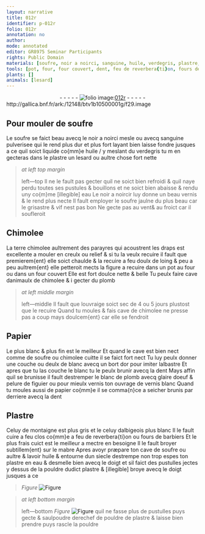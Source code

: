 ```yaml
---
layout: narrative
title: 012r
identifier: p-012r
folio: 012r
annotation: no
author:
mode: annotated
editor: GR8975 Seminar Participants
rights: Public Domain
materials: [soufre, noir a noirci, sanguine, huile, verdegris, plastre, eau, noir a noircir, Chimolee, terre chimolee, draps, chimolee, plomb, Papier, blanc, or, albastre, blanc de plomb, glaire doeuf, pelure de figuier, vernis blanc, papier, Plastre, mabre]
tools: [pot, four, four couvert, dent, feu de reverbera{ti}on, fours de barbiers, mabre, doigt]
plants: []
animals: [lesard]
---
```


<div class="folio" align="center">- - - - - <a href="http://gallica.bnf.fr/ark:/12148/btv1b10500001g/f29.image" target="_blank"><img src="https://cu-mkp.github.io/2017-workshop-edition/assets/photo-icon.png" alt="folio image: " style="display:inline-block; margin-bottom:-3px;"/>012r</a> - - - - - </div> http://gallica.bnf.fr/ark:/12148/btv1b10500001g/f29.image   

## Pour mouler de <span class="m">soufre</span>

 
Le <span class="m">soufre</span> se faict beau avecq le <span class="m">noir a noirci</span> mesle ou avecq <span class="m">sanguine</span> pulverisee qui le rend plus dur et plus fort layant bien laisse fondre jusques a ce quil soict liquide co{mm}e <span class="m">huile</span> / y meslant du <span class="m">verdegris</span> tu m en gecteras dans le <span class="m">plastre</span> un <span class="al">lesard</span> ou aultre chose fort nette
 
> *at left top margin*
> 
>  left—top Il ne le fault pas gecter quil ne soict bien refroidi & quil naye perdu toutes ses pustules & bouillons et ne soict bien abaisse & rendu uny co{m}me [illegible] <span class="m">eau</span> Le <span class="m">noir a noircir</span> luy donne un beau vernis & le rend plus necte Il fault employer le <span class="m">soufre</span> jaulne du plus beau car le grisastre & vif nest pas bon Ne gecte pas au <span class="env">vent</span>& au <span class="env">froict</span> car il soufleroit
    

## <span class="m">Chimolee</span>

 
La <span class="m">terre chimolee</span> aultrement des <span class="pro">parayres</span> qui acoustrent les <span class="m">draps</span> est excellente a mouler en creulx ou relief & si tu la veulx recuire il fault que premierem{ent} elle soict chaulde & la recuire a feu doulx de loing & peu a peu aultrem{ent} elle petteroit mects la figure a recuire dans un <span class="tl">pot</span> au <span class="tl">four</span> ou dans un <span class="tl">four couvert</span> Elle est fort doulce nette & belle Tu peulx faire cave danimaulx de <span class="m">chimolee</span> & i gecter du <span class="m">plomb</span>
 
> *at left middle margin*
> 
>  left—middle Il fault que louvraige soict sec de 4 ou 5 <span class="ms">jours</span> plustost que le recuire Quand tu moules & fais cave de <span class="m">chimolee</span> ne presse pas a coup mays doulcem{ent} car elle se fendroit
    

## <span class="m">Papier</span>

 
Le plus blanc & plus fin est le meilleur Et quand le cave est bien nect comme de <span class="m">soufre</span> ou <span class="m">chimolee</span> cuitte il se faict fort nect Tu luy peulx donner une couche ou deulx de <span class="m">blanc</span> avecq un bort d<span class="m">or</span> pour imiter l<span class="m">albastre</span> Et apres que tu las couche le <span class="m">blanc</span> tu le peulx brunir avecq la <span class="tl">dent</span> Mays affin quil se brunisse il fault destremper le <span class="m">blanc de plomb</span> avecq <span class="m">glaire doeuf</span> & <span class="m">pelure de figuier</span> ou pour mieulx vernis ton ouvrage de <span class="m">vernis blanc</span> Quand tu moules aussi de <span class="m">papier</span> co{mm}e il se comma{n}ce a seicher brunis par derriere avecq la <span class="tl">dent</span>
    

## <span class="m">Plastre</span>

 
Celuy de <span class="env">montaigne</span> est plus gris et le celuy d<span class="pl">albigeois</span> plus blanc Il le fault cuire a feu clos co{mm}e a <span class="tl">feu de reverbera{ti}on</span> ou <span class="tl">fours de barbiers</span> Et le plus frais cuict est le meilleur a mectre en besoigne Il le fault broyer subtillem{ent} sur le <span class="tl"><span class="m">mabre</span></span> Apres avoyr præpare ton cave de <span class="m">soufre</span> ou aultre & lavoir <span class="m">huile</span> & entourne dun siecle destrempe non trop espes ton <span class="m">plastre</span> en <span class="m">eau</span> & desmelle bien avecq le <span class="tl"><span class="bp">doigt</span></span> et sil faict des pustulles jectes y dessus de la pouldre dudict <span class="m">plastre</span> & [illegible] broye avecq le <span class="tl"><span class="bp">doigt</span></span> jusques a ce 
> *Figure*
> <a href="+" target="_blank"><img src="https://cu-mkp.github.io/GR8975-edition/assets/photo-icon.png" alt="Figure" style="display:inline-block; margin-bottom:-3px;"/></a>

 
> *at left bottom margin*
> 
>  left—bottom 
> *Figure*
> <a href="+" target="_blank"><img src="https://cu-mkp.github.io/GR8975-edition/assets/photo-icon.png" alt="Figure" style="display:inline-block; margin-bottom:-3px;"/></a>
 quil ne fasse plus de pustulles puys gecte & saulpoudre derechef de pouldre de <span class="m">plastre</span> & laisse bien prendre puys rascle la pouldre
 